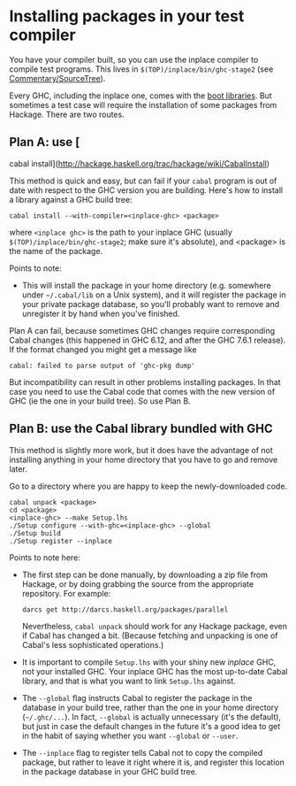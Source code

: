 # Installing packages in your test compiler



You have your compiler built, so you can use the inplace compiler to compile test programs.  This lives in `$(TOP)/inplace/bin/ghc-stage2` (see [Commentary/SourceTree](commentary/source-tree)).  



Every GHC, including the inplace one, comes with the [boot libraries](commentary/libraries).  But sometimes a test case will require the installation of some packages from Hackage.  There are two routes.


## Plan A: use [
cabal install](http://hackage.haskell.org/trac/hackage/wiki/CabalInstall)



This method is quick and easy, but can fail if your `cabal` program is out of date with respect to the GHC version you are building.  Here's how to install a library against a GHC build tree:


```wiki
cabal install --with-compiler=<inplace-ghc> <package>
```


where `<inplace ghc>` is the path to your inplace GHC (usually `$(TOP)/inplace/bin/ghc-stage2`; make sure it's absolute), and \<package\> is the name of the package.



Points to note:


- This will install the package in your home directory (e.g. somewhere under `~/.cabal/lib` on a Unix system), and it will register the package in your private package database, so you'll probably want to remove and unregister it by hand when you've finished.


Plan A can fail, because sometimes GHC changes require corresponding Cabal changes (this happened in GHC 6.12, and after the GHC 7.6.1 release). If the format changed you might get a message like


```wiki
cabal: failed to parse output of 'ghc-pkg dump'
```


But incompatibility can result in other problems installing packages. In that case you need to use the Cabal code that comes with the new version of GHC (ie the one in your build tree).  So use Plan B.


## Plan B: use the Cabal library bundled with GHC



This method is slightly more work, but it does have the advantage of not installing anything in your home directory that you have to go and remove later.



Go to a directory where you are happy to keep the newly-downloaded code.


```wiki
cabal unpack <package>
cd <package>
<inplace-ghc> --make Setup.lhs
./Setup configure --with-ghc=<inplace-ghc> --global
./Setup build
./Setup register --inplace
```


Points to note here:


- The first step can be done manually, by downloading a zip file from Hackage, or by doing grabbing the source from the appropriate repository.  For example:

  ```wiki
  darcs get http://darcs.haskell.org/packages/parallel
  ```

  Nevertheless, `cabal unpack` should work for any Hackage package, even if Cabal has changed a bit.  (Because fetching and unpacking is one of Cabal's less sophisticated operations.)

- It is important to compile `Setup.lhs` with your shiny new *inplace* GHC, not your installed GHC.  Your inplace GHC has the most up-to-date Cabal library, and that is what you want to link `Setup.lhs` against.

- The `--global` flag instructs Cabal to register the package in the database in your build tree, rather than the one in your home directory (`~/.ghc/...`).  In fact, `--global` is actually unnecessary (it's the default), but just in case the default changes in the future it's a good idea to get in the habit of saying whether you want `--global` or `--user`.


 


- The `--inplace` flag to register tells Cabal not to copy the compiled package, but rather to leave it right where it is, and register this location in the package database in your GHC build tree.

